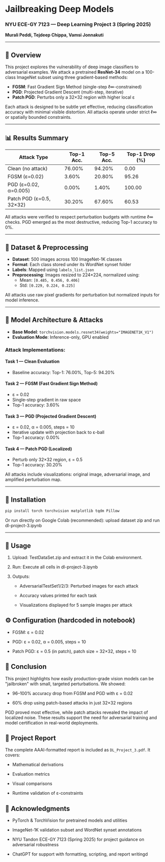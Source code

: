 
# Jailbreaking Deep Models
### NYU ECE-GY 7123 — Deep Learning Project 3 (Spring 2025)  
**Murali Peddi, Tejdeep Chippa, Vamsi Jonnakuti**

---

## 🧠 Overview

This project explores the vulnerability of deep image classifiers to adversarial examples. We attack a pretrained **ResNet-34** model on a 100-class ImageNet subset using three gradient-based methods:

- **FGSM**: Fast Gradient Sign Method (single-step ℓ∞-constrained)
- **PGD**: Projected Gradient Descent (multi-step, iterative)
- **Patch PGD**: Perturbs only a 32×32 region with higher local ε

Each attack is designed to be subtle yet effective, reducing classification accuracy with minimal visible distortion. All attacks operate under strict ℓ∞ or spatially bounded constraints.

---

## 📊 Results Summary

| **Attack Type**            | **Top-1 Acc.** | **Top-5 Acc.** | **Top-1 Drop (%)** |
|----------------------------|----------------|----------------|--------------------|
| Clean (no attack)          | 76.00%         | 94.20%         | 0.00               |
| FGSM (ε=0.02)              | 3.60%          | 20.80%         | 95.26              |
| PGD (ε=0.02, α=0.005)      | 0.00%          | 1.40%          | 100.00             |
| Patch PGD (ε=0.5, 32×32)   | 30.20%         | 67.60%         | 60.53              |

All attacks were verified to respect perturbation budgets with runtime ℓ∞ checks. PGD emerged as the most destructive, reducing Top-1 accuracy to 0%.

---

## 📁 Dataset & Preprocessing

- **Dataset**: 500 images across 100 ImageNet-1K classes
- **Format**: Each class stored under its WordNet synset folder
- **Labels**: Mapped using `labels_list.json`
- **Preprocessing**: Images resized to 224×224, normalized using:
  - Mean: `[0.485, 0.456, 0.406]`
  - Std: `[0.229, 0.224, 0.225]`

All attacks use raw pixel gradients for perturbation but normalized inputs for model inference.

---

## 🧠 Model Architecture & Attacks

- **Base Model**: `torchvision.models.resnet34(weights="IMAGENET1K_V1")`
- **Evaluation Mode**: Inference-only, GPU enabled

### Attack Implementations:

#### Task 1 — Clean Evaluation
- Baseline accuracy: Top-1: 76.00%, Top-5: 94.20%

####  Task 2 — FGSM (Fast Gradient Sign Method)
- ε = 0.02
- Single-step gradient in raw space
- Top-1 accuracy: 3.60%

#### Task 3 — PGD (Projected Gradient Descent)
- ε = 0.02, α = 0.005, steps = 10
- Iterative update with projection back to ε-ball
- Top-1 accuracy: 0.00%

#### Task 4 — Patch PGD (Localized)
- Perturb only 32×32 region, ε = 0.5
- Top-1 accuracy: 30.20%

All attacks include visualizations: original image, adversarial image, and amplified perturbation map.

---

## 🔧 Installation

```bash
pip install torch torchvision matplotlib tqdm Pillow
```

Or run directly on Google Colab (recommended): upload dataset zip and run dl-project-3.ipynb

---

## 🧪 Usage
1. Upload: TestDataSet.zip and extract it in the Colab environment.

2. Run: Execute all cells in dl-project-3.ipynb

3. Outputs:

   - AdversarialTestSet1/2/3: Perturbed images for each attack

   - Accuracy values printed for each task

   - Visualizations displayed for 5 sample images per attack

## ⚙️ Configuration (hardcoded in notebook)

-   FGSM: ε = 0.02
    
-   PGD: ε = 0.02, α = 0.005, steps = 10
    
-   Patch PGD: ε = 0.5 (in patch), patch size = 32×32, steps = 10

## 🌟 Conclusion

This project highlights how easily production-grade vision models can be "jailbroken" with small, targeted perturbations. We showed:

-   96–100% accuracy drop from FGSM and PGD with ε = 0.02
    
-   60% drop using patch-based attacks in just 32×32 regions
    

PGD proved most effective, while patch attacks revealed the impact of localized noise. These results support the need for adversarial training and model certification in real-world deployments.

## 📄 Project Report

The complete AAAI-formatted report is included as `DL_Project_3.pdf`. It covers:

-   Mathematical derivations
    
-   Evaluation metrics
    
-   Visual comparisons
    
-   Runtime validation of ε-constraints

## 🙏 Acknowledgments

-   PyTorch & TorchVision for pretrained models and utilities
    
-   ImageNet-1K validation subset and WordNet synset annotations
    
-   NYU Tandon ECE-GY 7123 (Spring 2025) for project guidance on adversarial robustness
    
-   ChatGPT for support with formatting, scripting, and report writingd
